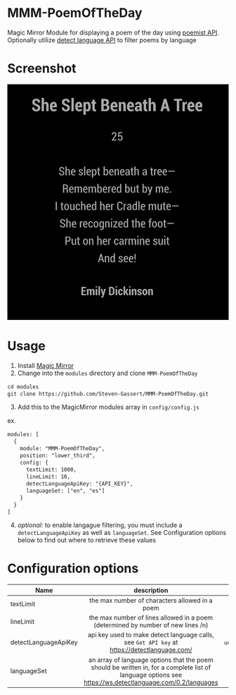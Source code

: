 # MMM-PoemOfTheDay
Magic Mirror Module for displaying a poem of the day using [poemist API](https://www.poemist.com/). Optionally utilize [detect language API](https://detectlanguage.com/) to filter poems by language

# Screenshot
![MMM-PoemOfTheDay screenshot](./docs/images/MMM-screenshot.png)

# Usage
1. Install [Magic Mirror](https://github.com/MichMich/MagicMirror)
2. Change into the `modules` directory and clone `MMM-PoemOfTheDay`
```
cd modules
git clone https://github.com/Steven-Gassert/MMM-PoemOfTheDay.git
```
3. Add this to the MagicMirror modules array in `config/config.js`

ex.
```
modules: [
  {
    module: "MMM-PoemOfTheDay",
    position: "lower_third",
    config: {
      textLimit: 1000,
      lineLimit: 10,
      detectLanguageApiKey: "{API_KEY}",
      languageSet: ["en", "es"]
    }
  }
]
```
4. *optional*: to enable langague filtering, you must include a `detectLanguageApiKey` as well as `languageSet`. See Configuration options below to find out where to retrieve these values

# Configuration options

| Name        | description           | default  |
| ------------- |:-------------:| -----:|
| textLimit    | the max number of characters allowed in a poem | 1000 |
| lineLimit     | the max number of lines allowed in a poem (determined by number of new lines /n) | 10 |
| detectLanguageApiKey | api key used to make detect language calls, see `Get API key` at https://detectlanguage.com/ | `undefined` |
| languageSet     | an array of language options that the poem should be written in, for a complete list of language options see https://ws.detectlanguage.com/0.2/languages | `["en", "es"]` |

